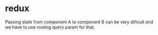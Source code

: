 # redux

Passing state from component A to component B can be very dificult and we have to use routing query param for that.
